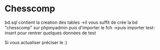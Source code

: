 # Chesscomp

bd.sql contient la creation des tables 
->il vous suffit de crée la bd "chesscomp" sur phpmyadmin puis d'importer le fch
->puis importer test-insert pour rentrer quelques données de test

Si vous actualiser préciser le :)
